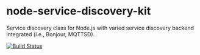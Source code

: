 # node-service-discovery-kit
Service discovery class for Node.js with varied service discovery backend integrated (i.e., Bonjour, MQTTSD).

[![Build Status](https://travis-ci.org/csy1983/node-service-discovery-kit.svg?branch=master)](https://travis-ci.org/csy1983/node-service-discovery-kit)
